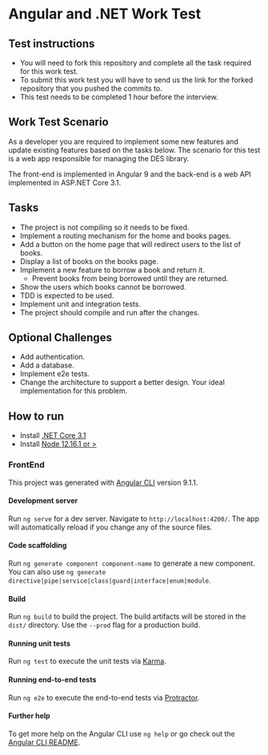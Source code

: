 # Angular and .NET Work Test

## Test instructions 

- You will need to fork this repository and complete all the task required for this work test.
- To submit this work test you will have to send us the link for the forked repository that you pushed the commits to. 
- This test needs to be completed 1 hour before the interview.

## Work Test Scenario
As a developer you are required to implement some new features and update existing features based on the tasks below. The scenario for this test is a web app responsible for managing the DES library.  

The front-end is implemented in Angular 9 and the back-end is a web API implemented in ASP.NET Core 3.1. 

## Tasks
- The project is not compiling so it needs to be fixed.
- Implement a routing mechanism for the home and books pages.
- Add a button on the home page that will redirect users to the list of books.
- Display a list of books on the books page.
- Implement a new feature to borrow a book and return it.
  - Prevent books from being borrowed until they are returned.
- Show the users which books cannot be borrowed. 
- TDD is expected to be used.
- Implement unit and integration tests.
- The project should compile and run after the changes.

## Optional Challenges
- Add authentication.
- Add a database.
- Implement e2e tests.
- Change the architecture to support a better design. Your ideal implementation for this problem.

## How to run
- Install [.NET Core 3.1](https://dotnet.microsoft.com/en-us/download/dotnet/3.1)
- Install [Node 12.16.1 or >](https://nodejs.org/en/download/)

### FrontEnd

This project was generated with [Angular CLI](https://github.com/angular/angular-cli) version 9.1.1.

#### Development server

Run `ng serve` for a dev server. Navigate to `http://localhost:4200/`. The app will automatically reload if you change any of the source files.

#### Code scaffolding

Run `ng generate component component-name` to generate a new component. You can also use `ng generate directive|pipe|service|class|guard|interface|enum|module`.

#### Build

Run `ng build` to build the project. The build artifacts will be stored in the `dist/` directory. Use the `--prod` flag for a production build.

#### Running unit tests

Run `ng test` to execute the unit tests via [Karma](https://karma-runner.github.io).

#### Running end-to-end tests

Run `ng e2e` to execute the end-to-end tests via [Protractor](http://www.protractortest.org/).

#### Further help

To get more help on the Angular CLI use `ng help` or go check out the [Angular CLI README](https://github.com/angular/angular-cli/blob/master/README.md).
